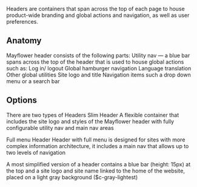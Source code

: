 Headers are containers that span across the top of each page to house product-wide branding and global actions and navigation, as well as user preferences.

## Anatomy
Mayflower header consists of the following parts:
Utility nav — a blue bar spans across the top of the header that is used to house global actions such as:
Log in/ logout
Global hamburger navigation
Language translation
Other global utilities
Site logo and title
Navigation items such a drop down menu or a search bar

## Options
There are two types of Headers
Slim Header
A flexible container that includes the site logo and styles of the Mayflower header with fully configurable utility nav and main nav areas

Full menu Header
Header with full menu is designed for sites with more complex information architecture, it includes a main nav that allows up to two levels of navigation

A most simplified version of a header contains a blue bar (height: 15px) at the top and a site logo and site name linked to the home of the website, placed on a light gray background ($c-gray-lightest)
